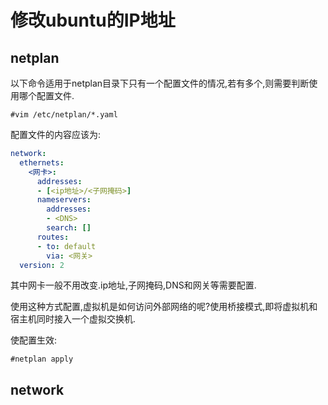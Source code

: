 # 修改ubuntu的IP地址

## netplan

以下命令适用于netplan目录下只有一个配置文件的情况,若有多个,则需要判断使用哪个配置文件.

```
#vim /etc/netplan/*.yaml
```

配置文件的内容应该为:

```yaml
network: 
  ethernets:
    <网卡>:
      addresses: 
      - [<ip地址>/<子网掩码>]
      nameservers:
      	addresses: 
      	- <DNS>
      	search: []
      routes:
      - to: default
      	via: <网关>
  version: 2
```

其中网卡一般不用改变.ip地址,子网掩码,DNS和网关等需要配置.

使用这种方式配置,虚拟机是如何访问外部网络的呢?使用桥接模式,即将虚拟机和宿主机同时接入一个虚拟交换机.

使配置生效:

```
#netplan apply
```

## network

